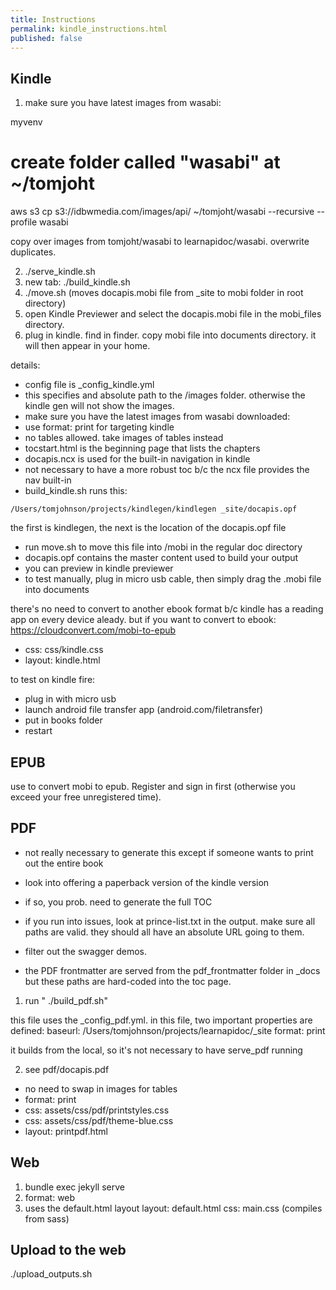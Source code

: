 ```yaml
---
title: Instructions
permalink: kindle_instructions.html
published: false
---
```


## Kindle

1. make sure you have latest images from wasabi:

myvenv
# create folder called "wasabi" at ~/tomjoht
aws s3 cp s3://idbwmedia.com/images/api/ ~/tomjoht/wasabi  --recursive  --profile wasabi

copy over images from tomjoht/wasabi to learnapidoc/wasabi. overwrite duplicates.

2. ./serve_kindle.sh
3. new tab: ./build_kindle.sh
4. ./move.sh (moves docapis.mobi file from \_site to mobi folder in root directory)
5. open Kindle Previewer and select the docapis.mobi file in the mobi_files directory.
6. plug in kindle. find in finder. copy mobi file into documents directory. it will then appear in your home.

details:
- config file is \_config_kindle.yml
- this specifies and absolute path to the /images folder. otherwise the kindle gen will not show the images.
- make sure you have the latest images from wasabi downloaded:
- use format: print for targeting kindle
- no tables allowed. take images of tables instead
- tocstart.html is the beginning page that lists the chapters
- docapis.ncx is used for the built-in navigation in kindle
- not necessary to have a more robust toc b/c the ncx file provides the nav built-in
- build_kindle.sh runs this:

```
/Users/tomjohnson/projects/kindlegen/kindlegen _site/docapis.opf
```

the first is kindlegen, the next is the location of the docapis.opf file

- run move.sh to move this file into /mobi in the regular doc directory
- docapis.opf contains the master content used to build your output
- you can preview in kindle previewer
- to test manually, plug in micro usb cable, then simply drag the .mobi file into documents

there's no need to convert to another ebook format b/c kindle has a reading app on every device aleady.
but if you want to convert to ebook:
https://cloudconvert.com/mobi-to-epub

- css: css/kindle.css
- layout: kindle.html

to test on kindle fire:
- plug in with micro usb
- launch android file transfer app (android.com/filetransfer)
- put in books folder
- restart

## EPUB
use to convert mobi to epub. Register and sign in first (otherwise you exceed your free unregistered time).

## PDF
- not really necessary to generate this except if someone wants to print out the entire book
- look into offering a paperback version of the kindle version
- if so, you prob. need to generate the full TOC

- if you run into issues, look at prince-list.txt in the output. make sure all paths are valid. they should all have an absolute URL going to them.
- filter out the swagger demos.
- the PDF frontmatter are served from the pdf_frontmatter folder in \_docs but these paths are hard-coded into the toc page.


1. run " ./build_pdf.sh"

this file uses the \_config_pdf.yml. in this file, two important properties are defined:
baseurl: /Users/tomjohnson/projects/learnapidoc/\_site
format: print

it builds from the local, so it's not necessary to have serve_pdf running

2. see pdf/docapis.pdf

- no need to swap in images for tables
- format: print
- css: assets/css/pdf/printstyles.css
- css: assets/css/pdf/theme-blue.css
- layout: printpdf.html

## Web

1. bundle exec jekyll serve
2. format: web
3. uses the default.html layout
layout: default.html
css: main.css (compiles from sass)

## Upload to the web
./upload_outputs.sh
